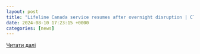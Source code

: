 ```yaml
---
layout: post
title: "Lifeline Canada service resumes after overnight disruption | CTV News"
date: 2024-08-10 17:23:15 +0000
categories: [news]
---
```


[Читати далі](https://toronto.ctvnews.ca/lifeline-services-resume-after-canada-wide-overnight-outage-1.6996171)
